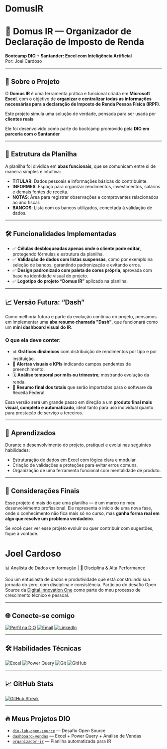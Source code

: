 # DomusIR
# 🧾 Domus IR — Organizador de Declaração de Imposto de Renda  
**Bootcamp DIO + Santander: Excel com Inteligência Artificial**  
Por: Joel Cardoso  

---

## 📌 Sobre o Projeto

O **Domus IR** é uma ferramenta prática e funcional criada em **Microsoft Excel**, com o objetivo de **organizar e centralizar todas as informações necessárias para a declaração de Imposto de Renda Pessoa Física (IRPF)**.

Este projeto simula uma solução de verdade, pensada para ser usada por **clientes reais**

Ele foi desenvolvido como parte do bootcamp promovido pela **DIO em parceria com o Santander**

---

## 📂 Estrutura da Planilha

A planilha foi dividida em **abas funcionais**, que se comunicam entre si de maneira simples e intuitiva:

- **TITULAR**: Dados pessoais e informações básicas do contribuinte.
- **INFORMES**: Espaço para organizar rendimentos, investimentos, salários e demais fontes de receita.
- **NOTAS**: Área para registrar observações e comprovantes relacionados ao ano fiscal.
- **BANCOS**: Lista com os bancos utilizados, conectada à validação de dados.

---

## 🛠️ Funcionalidades Implementadas

- ✅ **Células desbloqueadas apenas onde o cliente pode editar**, protegendo fórmulas e estrutura da planilha.
- ✅ **Validação de dados com listas suspensas**, como por exemplo na seleção de bancos, garantindo padronização e evitando erros.
- ✅ **Design padronizado com paleta de cores própria**, aprovada com base na identidade visual do projeto.
- ✅ **Logotipo do projeto “Domus IR”** aplicado na planilha.

---

## 📈 Versão Futura: “Dash”

Como melhoria futura e parte da evolução contínua do projeto, pensamos em implementar uma **aba resumo chamada "Dash"**, que funcionará como um **mini dashboard visual do IR**.

### O que ela deve conter:

- 📊 **Gráficos dinâmicos** com distribuição de rendimentos por tipo e por instituição.
- 🧠 **Alertas visuais e KPIs** indicando campos pendentes de preenchimento.
- 🗓️ **Análise temporal por mês ou trimestre**, mostrando evolução da renda.
- 📌 **Resumo final dos totais** que serão importados para o software da Receita Federal.

Essa versão será um grande passo em direção a um **produto final mais visual, completo e automatizado**, ideal tanto para uso individual quanto para prestação de serviço a terceiros.

---

## 🧠 Aprendizados

Durante o desenvolvimento do projeto, pratiquei e evoluí nas seguintes habilidades:

- Estruturação de dados em Excel com lógica clara e modular.
- Criação de validações e proteções para evitar erros comuns.
- Organização de uma ferramenta funcional com mentalidade de produto.

---

## 💬 Considerações Finais

Esse projeto é mais do que uma planilha — é um marco no meu desenvolvimento profissional. Ele representa o início de uma nova fase, onde o conhecimento não fica mais só no curso, mas **ganha forma real em algo que resolve um problema verdadeiro**.

Se você quer ver esse projeto evoluir ou quer contribuir com sugestões, fique à vontade.






# Joel Cardoso

📊 Analista de Dados em formação | 🧠 Disciplina & Alta Performance

Sou um entusiasta de dados e produtividade que está construindo sua jornada do zero, com disciplina e consistência. Participo do desafio Open Source da [Digital Innovation One](https://www.dio.me/) como parte do meu processo de crescimento técnico e pessoal.

---

## 🌐 Conecte-se comigo

[![Perfil na DIO](https://img.shields.io/badge/Meu%20Perfil%20na%20DIO-EC1C24?style=for-the-badge&logo=dev.to&logoColor=white)](https://www.dio.me/users/joelcardosodasilva78)
[![Email](https://img.shields.io/badge/Email-0078D4?style=for-the-badge&logo=gmail&logoColor=white)](mailto:joelcardosodasilva78@gmail.com)
[![LinkedIn](https://img.shields.io/badge/LinkedIn-0A66C2?style=for-the-badge&logo=linkedin&logoColor=white)](https://www.linkedin.com/in/joel-cardoso-116221226/)

---

## 🛠️ Habilidades Técnicas

![Excel](https://img.shields.io/badge/Excel-217346?style=for-the-badge&logo=microsoft-excel&logoColor=white)
![Power Query](https://img.shields.io/badge/Power%20Query-00C853?style=for-the-badge&logo=powerbi&logoColor=white)
![Git](https://img.shields.io/badge/Git-F05032?style=for-the-badge&logo=git&logoColor=white)
![GitHub](https://img.shields.io/badge/GitHub-181717?style=for-the-badge&logo=github&logoColor=white)

---

## 📈 GitHub Stats

[![GitHub Streak](https://streak-stats.demolab.com?user=seu-usuario&theme=dark&date_format=M%20j%5B%2C%20Y%5D)](https://git.io/streak-stats)

---

## 🔥 Meus Projetos DIO

- [`dio-lab-open-source`](https://github.com/Smith230/dio-lab-open-source) — Desafio Open Source
- [`dashboard-vendas`](https://github.com/Smith230/DashboardVendasPSN) — Excel + Power Query + Análise de Vendas
- [`organizador-ir`](https://github.com/Smith230/DomusIR) — Planilha automatizada para IR


